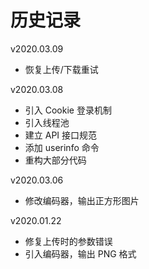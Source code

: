# 历史记录

v2020.03.09

+   恢复上传/下载重试

v2020.03.08

+   引入 Cookie 登录机制
+   引入线程池
+   建立 API 接口规范
+   添加 userinfo 命令
+   重构大部分代码

v2020.03.06

+   修改编码器，输出正方形图片

v2020.01.22

+   修复上传时的参数错误
+   引入编码器，输出 PNG 格式